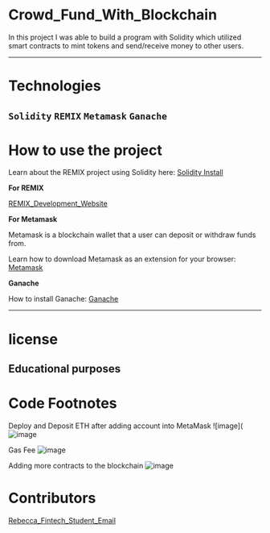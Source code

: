 # Crowd_Fund_With_Blockchain
In this project I was able to build a program with Solidity which utilized smart contracts to mint tokens and send/receive money to other users.


---
# Technologies
`Solidity`
`REMIX`
`Metamask`
`Ganache`
---

# How to use the project

Learn about the REMIX project using Solidity here: [Solidity Install](https://remix-project.org/)

**For REMIX**

[REMIX_Development_Website](https://remix.ethereum.org/) 

**For Metamask**

Metamask is a blockchain wallet that a user can deposit or withdraw funds from.

Learn how to download Metamask as an extension for your browser: [Metamask](https://metamask.io/download/)

**Ganache**

How to install Ganache:  [Ganache](https://trufflesuite.com/docs/ganache/quickstart/)

---
# license
**Educational purposes**
---

# Code Footnotes

Deploy and Deposit ETH after adding account into MetaMask
![image](![image](https://user-images.githubusercontent.com/96098671/171988185-9ae3803f-d82d-4b0d-9266-ee92e8fcf238.png)

Gas Fee
![image](https://user-images.githubusercontent.com/96098671/171988208-dde9d4c9-b267-4132-9977-9411269ca320.png)

Adding more contracts to the blockchain
![image](https://user-images.githubusercontent.com/96098671/171988224-1da1ff1e-28f5-4ac0-854c-231cb9eb5848.png)


# Contributors
[Rebecca_Fintech_Student_Email](rebeccatech.dash@gmail.com)
